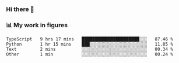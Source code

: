 ### Hi there 👋

### 📊 My work in figures

<!--START_SECTION:waka-->

```text
TypeScript   9 hrs 17 mins   ██████████████████████░░░   87.46 %
Python       1 hr 15 mins    ███░░░░░░░░░░░░░░░░░░░░░░   11.85 %
Text         2 mins          ░░░░░░░░░░░░░░░░░░░░░░░░░   00.34 %
Other        1 min           ░░░░░░░░░░░░░░░░░░░░░░░░░   00.24 %
```

<!--END_SECTION:waka-->
